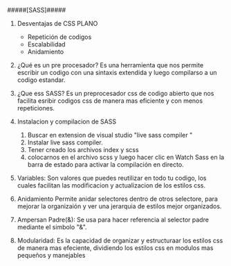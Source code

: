 #####[SASS]#####

1. Desventajas de CSS PLANO
    * Repetición de codigos
    * Escalabilidad
    * Anidamiento

2. ¿Qué es un pre procesador?
    Es una herramienta que nos permite escribir un codigo con una sintaxis extendida y luego compilarso a un codigo estandar.
3. ¿Que ess SASS?
    Es un preprocesador css de codigo abierto que nos facilita esribir codigos css de  manera mas eficiente y con menos repeticiones.

4. Instalacion y compilacion de SASS
    1. Buscar en extension de visual studio "live sass compiler "
    2. Instalar live sass compiler.
    3. Tener creado los archivos index y scss
    4. colocarnos en el archivo scss y  luego hacer clic en Watch Sass en la barra de estado para activar la        compilación en directo.

5. Variables:
    Son valores que puedes reutilizar en todo tu codigo, los cuales facilitan las modificacion y actualizacion de los estilos css.

6. Anidamiento
    Permite anidar selectores dentro de otros selectore, para mejorar la organizaión y ver una jerarquia de estilos mejor organizados.

7. Ampersan Padre(&):
    Se usa para hacer referencia al selector padre mediante el simbolo "&".

8. Modularidad: Es la capacidad de organizar y estructuraar los estilos css de manera mas efeciente, dividiendo los estilos css en modulos mas pequeños y manejables    

